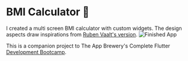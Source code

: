 # BMI Calculator 💪

I created a multi screen BMI calculator with custom widgets. The design aspects draw inspirations from [Ruben Vaalt's version](https://dribbble.com/shots/4585382-Simple-BMI-Calculator). 
![Finished App](https://github.com/londonappbrewery/Images/blob/master/bmi-calc-demo.gif)

This is a companion project to The App Brewery's Complete Flutter [Development Bootcamp](https://www.appbrewery.co/).

